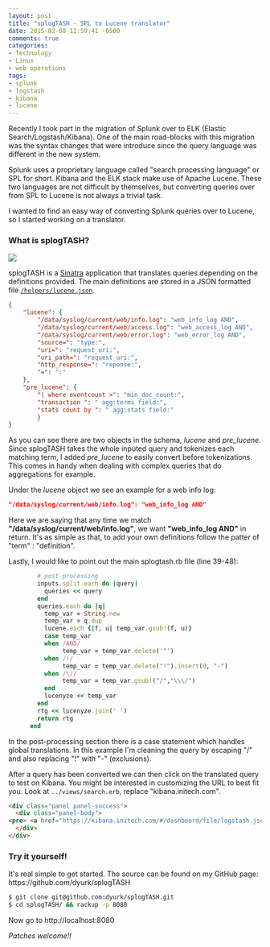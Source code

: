 ```yaml
---
layout: post
title: "splogTASH - SPL to Lucene translator"
date: 2015-02-08 12:59:41 -0500
comments: true
categories:
- Technology
- Linux
- web operations
tags:
- splunk
- logstash
- kibana
- lucene
---
```




Recently I took part in the migration of Splunk over to ELK (Elastic Search/Logstash/Kibana). One of the main road-blocks with this migration was the syntax changes that were introduce since the query language was different in the new system. 

Splunk uses a proprietary language called "search processing language" or SPL for short. Kibana and the ELK stack make use of Apache Lucene. These two languages are not difficult by themselves, but converting queries over from SPL to Lucene is not always a trivial task.   

I wanted to find an easy way of converting Splunk queries over to Lucene, so I started working on a translator.

 
<h3>What is splogTASH?</h3>


<img src="https://raw.githubusercontent.com/dyurk/splogtash/master/public/splogstash_screenshot.png">

splogTASH is a <a href="http://www.sinatrarb.com/">Sinatra</a> application that translates queries depending on the definitions provided. The main definitions are stored in a JSON formatted file <a href="https://github.com/dyurk/splogTASH/blob/master/helpers/lucene.json">`/helpers/lucene.json`</a>.  

```json ../helpers/lucene.json
{
	"lucene": {
		"/data/syslog/current/web/info.log": "web_info_log AND",
		"/data/syslog/current/web/access.log": "web_access_log AND",
		"/data/syslog/current/web/error.log": "web_error_log AND",
		"source=": "type:",
		"uri=": "request_uri:",
		"uri_path=": "request_uri:",
		"http_response=": "reponse:",
		"=": ":"
	},
	"pre_lucene": {
		"| where eventcount >": "min_doc_count:",
		"transaction ": " agg:terms field:",
		"stats count by ": " agg:stats field:"
		}
}
```

As you can see there are two objects in the schema, <em>lucene</em> and <em>pre_lucene</em>. Since splogTASH takes the whole inputed query and tokenizes each matching term, I added <em>pre_lucene</em> to easily convert before tokenizations. This comes in handy when dealing with complex queries that do aggregations for example.

Under the <em>lucene</em> object we see an example for a web info log: 

``` json
"/data/syslog/current/web/info.log": "web_info_log AND"
```
Here we are saying that any time we match <strong>"/data/syslog/current/web/info.log"</strong>, we want <strong>"web_info_log AND"</strong> in return. It's as simple as that, to add your own definitions follow the patter of "term" : "definition". 


Lastly, I would like to point out the main splogtash.rb file (line 39-48):

``` ruby ../splogtash.rb https://github.com/dyurk/splogTASH/blob/master/splogtash.rb#L31-L50 
        # post processing
        inputs.split.each do |query|
          queries << query
        end
        queries.each do |q|
          temp_var = String.new
          temp_var = q.dup
          lucene.each {|f, u| temp_var.gsub!(f, u)}
          case temp_var
          when /AND/
               temp_var = temp_var.delete('"')
          when /!/
               temp_var = temp_var.delete("!").insert(0, "-")
          when /\//
               temp_var = temp_var.gsub!("/","\\\/")
          end
          lucenyze << temp_var
        end
        rtg << lucenyze.join(' ')
        return rtg
      end
```
In the post-processing section there is a case statement which handles global translations. In this example I'm cleaning the query by escaping "/" and also replacing "!" with "-" (exclusions).

After a query has been converted we can then click on the translated query to test on Kibana. You might be interested in customizing the URL to best fit you. Look at `../views/search.erb`, replace "kibana.initech.com".

``` html ../views/search.erb https://github.com/dyurk/splogTASH/blob/master/views/search.erb#L9
<div class="panel panel-success">
  <div class="panel-body">
<pre> <a href="https://kibana.initech.com/#/dashboard/file/logstash.json?from=5m&query=<%= h @escaped_input %>"><%= @input %></a></pre>
  </div>
</div>
```

<h3>Try it yourself!</h3>
It's real simple to get started. The source can be found on my GitHub page: https://github.com/dyurk/splogTASH

``` bash
$ git clone git@github.com:dyurk/splogTASH.git
$ cd splogTASH/ && rackup -p 8080
```

Now go to http://localhost:8080

<em>Patches welcome!! </em>

